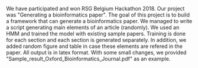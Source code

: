 We have participated and won RSG Belgium Hackathon 2018. Our project  was "Generating a bioinformatics paper".
The goal of this project is to build a framework that can generate a bioinformatics paper.
We managed to write a script generating main elements of an article (randomly). We used an HMM and trained the model with existing sample 
papers. Training is done for each section and each section is generated separately. In addition, we added random figure and table in case
these elements are refered in the paper. All output is in latex format. With some small changes, we provided 
"Sample_result_Oxford_Bioinformatics_Journal.pdf" as an example.
